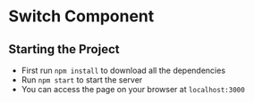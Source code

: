 # Switch Component

## Starting the Project

- First run `npm install` to download all the dependencies
- Run `npm start` to start the server
- You can access the page on your browser at `localhost:3000`
